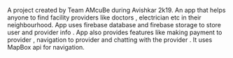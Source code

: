 A project created by Team AMcuBe during Avishkar 2k19. An app that helps anyone to find facility providers like doctors , electrician etc in their neighbourhood. App uses firebase database and firebase storage to store user and provider info . App also provides features like making payment to provider , navigation to provider and chatting with the provider . It uses MapBox api for navigation.